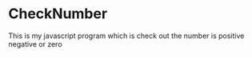 # CheckNumber
This is my javascript program which is check out the number is positive negative or zero 
